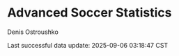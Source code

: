 # Advanced Soccer Statistics
Denis Ostroushko

<!-- gfm -->

Last successful data update: 2025-09-06 03:18:47 CST
